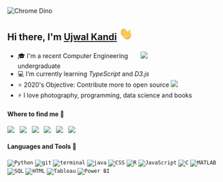  <!--
**UjwalKandi/UjwalKandi** is a ✨ _special_ ✨ repository because its `README.md` (this file) appears on your GitHub profile.
-->

![Chrome Dino](https://mir-s3-cdn-cf.behance.net/project_modules/max_1200/4ff07986208593.5d9a654e92f36.gif)


<h2 align="left">Hi there, I'm <a href="https://www.linkedin.com/in/ujwalkandi" target="_blank" rel="noopener noreferrer">Ujwal Kandi</a> <img src="https://raw.githubusercontent.com/ABSphreak/ABSphreak/master/gifs/Hi.gif" height="30" />

<a href="https://github.com/UjwalKandi"><img align='right' src='https://github.com/UjwalKandi/UjwalKandi/blob/changes-to-readme/svg/87202985-820dcb80-c2b6-11ea-9f56-7ec461c497c3.gif' width='200"'></a></h2>

- 🎓 I'm a recent Computer Engineering undergraduate 
- 💻 I’m currently learning *TypeScript* and *D3.js* 
- ⭐ 2020's Objective: Contribute more to open source <img src="https://media.giphy.com/media/WUlplcMpOCEmTGBtBW/giphy.gif" width="30">
- ⚡ I love photography, programming, data science and books 


#### Where to find me 📌 
<p align='left'>
   <a href="https://www.linkedin.com/in/ujwalkandi" target="_blank"><img height="26" src="https://raw.githubusercontent.com/UjwalKandi/UjwalKandi/changes-to-readme/svg/linkedin-icon-2.svg"></a>&nbsp;&nbsp;
 <a href="https://twitter.com/UjwalKandiii" target="_blank"><img height="26" src="https://raw.githubusercontent.com/UjwalKandi/UjwalKandi/changes-to-readme/svg/twitter-3.svg"></a>&nbsp;&nbsp;
 <a href="https://instagram.com/ujwal_kandi" target="_blank"><img height="26" src="https://raw.githubusercontent.com/UjwalKandi/UjwalKandi/changes-to-readme/svg/instagram-2-1.svg"></a>&nbsp;&nbsp;
 <a href="https://www.kaggle.com/ujwalkandi" target="_blank"><img height="26" src="https://raw.githubusercontent.com/UjwalKandi/UjwalKandi/changes-to-readme/svg/Kaggle%20Icon.svg"></a>&nbsp;&nbsp;
 <a href="https://public.tableau.com/profile/ujwal.kandi#!/" target="_blank"><img height="26" src="https://raw.githubusercontent.com/UjwalKandi/UjwalKandi/changes-to-readme/svg/tableau-software.svg"></a>&nbsp;&nbsp;
 <a href="https://github.com/UjwalKandi" target="_blank"><img height="26" src="https://raw.githubusercontent.com/UjwalKandi/UjwalKandi/changes-to-readme/svg/github-1.svg"></a>&nbsp;&nbsp;
 </p>


#### Languages and Tools 🔧
<p>
  <code><img height="25" src="https://raw.githubusercontent.com/UjwalKandi/UjwalKandi/changes-to-readme/svg/python-5.svg" alt="Python"></code>
  <code><img height="25" src="https://raw.githubusercontent.com/UjwalKandi/UjwalKandi/changes-to-readme/svg/git-icon.svg" alt="git"></code>
  <code><img height="22" src="https://raw.githubusercontent.com/UjwalKandi/UjwalKandi/changes-to-readme/svg/terminal-1.svg" alt="terminal"></code>
  <code><img height="26" src="https://raw.githubusercontent.com/UjwalKandi/UjwalKandi/changes-to-readme/svg/java-4.svg" alt="java"></code>
  <code><img height="25" src="https://raw.githubusercontent.com/UjwalKandi/UjwalKandi/changes-to-readme/svg/css-3.svg" alt="CSS"></code>
  <code><img height="25" src="https://raw.githubusercontent.com/UjwalKandi/UjwalKandi/changes-to-readme/svg/r-lang.svg" alt="R"></code>
  <code><img height="25" src="https://raw.githubusercontent.com/UjwalKandi/UjwalKandi/changes-to-readme/svg/javascript.svg" alt="JavaScript"></code>
  <code><img height="25" src="https://raw.githubusercontent.com/UjwalKandi/UjwalKandi/changes-to-readme/svg/c-2975.svg" alt="C"></code>
  <code><img height="25" src="https://raw.githubusercontent.com/UjwalKandi/UjwalKandi/changes-to-readme/svg/Matlab_Logo.png" alt="MATLAB"></code>
  <code><img height="26" src="https://raw.githubusercontent.com/UjwalKandi/UjwalKandi/changes-to-readme/svg/sql.png" alt="SQL"></code>
  <code><img height="25" src="https://raw.githubusercontent.com/UjwalKandi/UjwalKandi/changes-to-readme/svg/html-5.svg" alt="HTML"></code>
  <code><img height="25" src="https://raw.githubusercontent.com/UjwalKandi/UjwalKandi/changes-to-readme/svg/tableau-software.svg" alt="Tableau"></code>
  <code><img height="25" src="https://raw.githubusercontent.com/UjwalKandi/UjwalKandi/changes-to-readme/svg/power-bi-1.svg" alt="Power BI"></code>
</p>

<br />

<!--
[![Khuyen's github stats](https://github-readme-stats.vercel.app/api?username=khuyentran1401&count_private=true&show_icons=true&theme=radical&hide_rank=false)](https://github.com/anuraghazra/github-readme-stats)

![](https://komarev.com/ghpvc/?username=athul&color=green&style=flat-square&label=visitors)

https://github.com/mopig/mopig/blob/master/README.md

![build](https://github.com/mopig/mopig/workflows/build/badge.svg)
![GitHub last commit](https://img.shields.io/github/last-commit/mopig/mopig)
![pv](https://pageview.vercel.app/?github_user=mopig)
-->